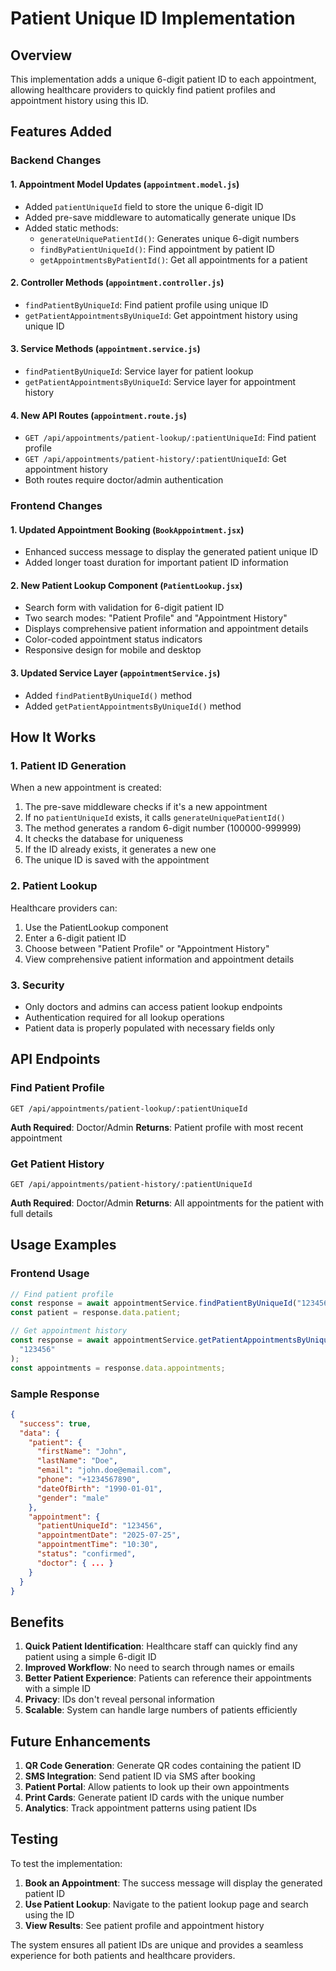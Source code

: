 # Patient Unique ID Implementation

## Overview

This implementation adds a unique 6-digit patient ID to each appointment, allowing healthcare providers to quickly find patient profiles and appointment history using this ID.

## Features Added

### Backend Changes

#### 1. Appointment Model Updates (`appointment.model.js`)

- Added `patientUniqueId` field to store the unique 6-digit ID
- Added pre-save middleware to automatically generate unique IDs
- Added static methods:
  - `generateUniquePatientId()`: Generates unique 6-digit numbers
  - `findByPatientUniqueId()`: Find appointment by patient ID
  - `getAppointmentsByPatientId()`: Get all appointments for a patient

#### 2. Controller Methods (`appointment.controller.js`)

- `findPatientByUniqueId`: Find patient profile using unique ID
- `getPatientAppointmentsByUniqueId`: Get appointment history using unique ID

#### 3. Service Methods (`appointment.service.js`)

- `findPatientByUniqueId`: Service layer for patient lookup
- `getPatientAppointmentsByUniqueId`: Service layer for appointment history

#### 4. New API Routes (`appointment.route.js`)

- `GET /api/appointments/patient-lookup/:patientUniqueId`: Find patient profile
- `GET /api/appointments/patient-history/:patientUniqueId`: Get appointment history
- Both routes require doctor/admin authentication

### Frontend Changes

#### 1. Updated Appointment Booking (`BookAppointment.jsx`)

- Enhanced success message to display the generated patient unique ID
- Added longer toast duration for important patient ID information

#### 2. New Patient Lookup Component (`PatientLookup.jsx`)

- Search form with validation for 6-digit patient ID
- Two search modes: "Patient Profile" and "Appointment History"
- Displays comprehensive patient information and appointment details
- Color-coded appointment status indicators
- Responsive design for mobile and desktop

#### 3. Updated Service Layer (`appointmentService.js`)

- Added `findPatientByUniqueId()` method
- Added `getPatientAppointmentsByUniqueId()` method

## How It Works

### 1. Patient ID Generation

When a new appointment is created:

1. The pre-save middleware checks if it's a new appointment
2. If no `patientUniqueId` exists, it calls `generateUniquePatientId()`
3. The method generates a random 6-digit number (100000-999999)
4. It checks the database for uniqueness
5. If the ID already exists, it generates a new one
6. The unique ID is saved with the appointment

### 2. Patient Lookup

Healthcare providers can:

1. Use the PatientLookup component
2. Enter a 6-digit patient ID
3. Choose between "Patient Profile" or "Appointment History"
4. View comprehensive patient information and appointment details

### 3. Security

- Only doctors and admins can access patient lookup endpoints
- Authentication required for all lookup operations
- Patient data is properly populated with necessary fields only

## API Endpoints

### Find Patient Profile

```
GET /api/appointments/patient-lookup/:patientUniqueId
```

**Auth Required**: Doctor/Admin
**Returns**: Patient profile with most recent appointment

### Get Patient History

```
GET /api/appointments/patient-history/:patientUniqueId
```

**Auth Required**: Doctor/Admin
**Returns**: All appointments for the patient with full details

## Usage Examples

### Frontend Usage

```javascript
// Find patient profile
const response = await appointmentService.findPatientByUniqueId("123456");
const patient = response.data.patient;

// Get appointment history
const response = await appointmentService.getPatientAppointmentsByUniqueId(
  "123456"
);
const appointments = response.data.appointments;
```

### Sample Response

```json
{
  "success": true,
  "data": {
    "patient": {
      "firstName": "John",
      "lastName": "Doe",
      "email": "john.doe@email.com",
      "phone": "+1234567890",
      "dateOfBirth": "1990-01-01",
      "gender": "male"
    },
    "appointment": {
      "patientUniqueId": "123456",
      "appointmentDate": "2025-07-25",
      "appointmentTime": "10:30",
      "status": "confirmed",
      "doctor": { ... }
    }
  }
}
```

## Benefits

1. **Quick Patient Identification**: Healthcare staff can quickly find any patient using a simple 6-digit ID
2. **Improved Workflow**: No need to search through names or emails
3. **Better Patient Experience**: Patients can reference their appointments with a simple ID
4. **Privacy**: IDs don't reveal personal information
5. **Scalable**: System can handle large numbers of patients efficiently

## Future Enhancements

1. **QR Code Generation**: Generate QR codes containing the patient ID
2. **SMS Integration**: Send patient ID via SMS after booking
3. **Patient Portal**: Allow patients to look up their own appointments
4. **Print Cards**: Generate patient ID cards with the unique number
5. **Analytics**: Track appointment patterns using patient IDs

## Testing

To test the implementation:

1. **Book an Appointment**: The success message will display the generated patient ID
2. **Use Patient Lookup**: Navigate to the patient lookup page and search using the ID
3. **View Results**: See patient profile and appointment history

The system ensures all patient IDs are unique and provides a seamless experience for both patients and healthcare providers.
